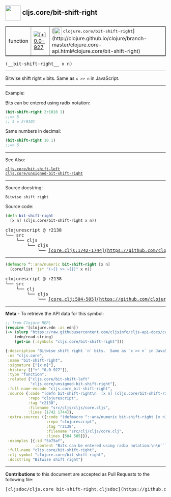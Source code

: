 ## <img width="48px" valign="middle" src="http://i.imgur.com/Hi20huC.png"> cljs.core/bit-shift-right

 <table border="1">
<tr>

<td>function</td>
<td><a href="https://github.com/cljsinfo/cljs-api-docs/tree/0.0-927"><img valign="middle" alt="[+] 0.0-927" src="https://img.shields.io/badge/+-0.0--927-lightgrey.svg"></a> </td>
<td>
[<img height="24px" valign="middle" src="http://i.imgur.com/1GjPKvB.png"> <samp>clojure.core/bit-shift-right</samp>](http://clojure.github.io/clojure/branch-master/clojure.core-api.html#clojure.core/bit-shift-right)
</td>
</tr>
</table>

 <samp>
(__bit-shift-right__ x n)<br>
</samp>

---

Bitwise shift right `n` bits.  Same as `x >> n` in JavaScript.

---

Example:

Bits can be entered using radix notation:

```clj
(bit-shift-right 2r1010 1)
;;=> 5
;; 5 = 2r0101
```

Same numbers in decimal:

```clj
(bit-shift-right 10 1)
;;=> 5
```

---

See Also:

[`cljs.core/bit-shift-left`](cljs.core_bit-shift-left.md)<br>
[`cljs.core/unsigned-bit-shift-right`](cljs.core_unsigned-bit-shift-right.md)<br>

---

Source docstring:

```
Bitwise shift right
```

Source code:

```clj
(defn bit-shift-right
  [x n] (cljs.core/bit-shift-right x n))
```

 <pre>
clojurescript @ r2138
└── src
    └── cljs
        └── cljs
            └── <ins>[core.cljs:1742-1744](https://github.com/clojure/clojurescript/blob/r2138/src/cljs/cljs/core.cljs#L1742-L1744)</ins>
</pre>


---

```clj
(defmacro ^::ana/numeric bit-shift-right [x n]
  (core/list 'js* "(~{} >> ~{})" x n))
```

 <pre>
clojurescript @ r2138
└── src
    └── clj
        └── cljs
            └── <ins>[core.clj:504-505](https://github.com/clojure/clojurescript/blob/r2138/src/clj/cljs/core.clj#L504-L505)</ins>
</pre>

---

__Meta__ - To retrieve the API data for this symbol:

```clj
;; from Clojure REPL
(require '[clojure.edn :as edn])
(-> (slurp "https://raw.githubusercontent.com/cljsinfo/cljs-api-docs/catalog/cljs-api.edn")
    (edn/read-string)
    (get-in [:symbols "cljs.core/bit-shift-right"]))
```

```clj
{:description "Bitwise shift right `n` bits.  Same as `x >> n` in JavaScript.",
 :ns "cljs.core",
 :name "bit-shift-right",
 :signature ["[x n]"],
 :history [["+" "0.0-927"]],
 :type "function",
 :related ["cljs.core/bit-shift-left"
           "cljs.core/unsigned-bit-shift-right"],
 :full-name-encode "cljs.core_bit-shift-right",
 :source {:code "(defn bit-shift-right\n  [x n] (cljs.core/bit-shift-right x n))",
          :repo "clojurescript",
          :tag "r2138",
          :filename "src/cljs/cljs/core.cljs",
          :lines [1742 1744]},
 :extra-sources ({:code "(defmacro ^::ana/numeric bit-shift-right [x n]\n  (core/list 'js* \"(~{} >> ~{})\" x n))",
                  :repo "clojurescript",
                  :tag "r2138",
                  :filename "src/clj/cljs/core.clj",
                  :lines [504 505]}),
 :examples [{:id "5b75af",
             :content "Bits can be entered using radix notation:\n\n```clj\n(bit-shift-right 2r1010 1)\n;;=> 5\n;; 5 = 2r0101\n```\n\nSame numbers in decimal:\n\n```clj\n(bit-shift-right 10 1)\n;;=> 5\n```"}],
 :full-name "cljs.core/bit-shift-right",
 :clj-symbol "clojure.core/bit-shift-right",
 :docstring "Bitwise shift right"}

```

---

__Contributions__ to this document are accepted as Pull Requests to the following file:

 <pre>
[cljsdoc/cljs.core_bit-shift-right.cljsdoc](https://github.com/cljsinfo/cljs-api-docs/blob/master/cljsdoc/cljs.core_bit-shift-right.cljsdoc)
</pre>

